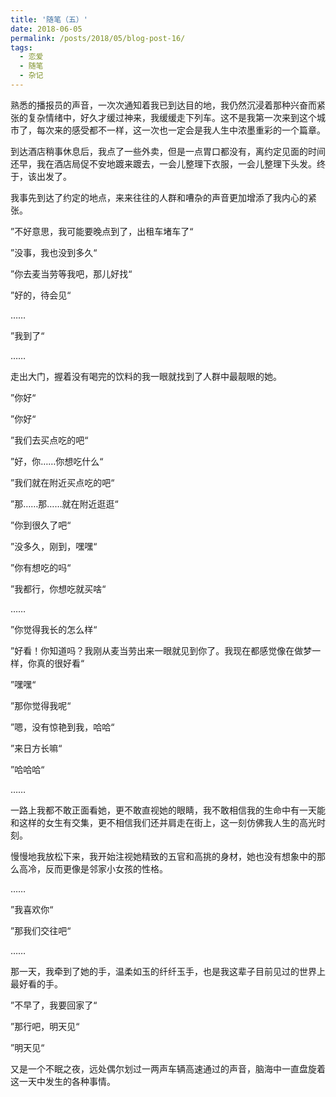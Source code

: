 ```yaml
---
title: '随笔（五）'
date: 2018-06-05
permalink: /posts/2018/05/blog-post-16/
tags:
  - 恋爱
  - 随笔
  - 杂记
---
```



熟悉的播报员的声音，一次次通知着我已到达目的地，我仍然沉浸着那种兴奋而紧张的复杂情绪中，好久才缓过神来，我缓缓走下列车。这不是我第一次来到这个城市了，每次来的感受都不一样，这一次也一定会是我人生中浓墨重彩的一个篇章。

到达酒店稍事休息后，我点了一些外卖，但是一点胃口都没有，离约定见面的时间还早，我在酒店局促不安地踱来踱去，一会儿整理下衣服，一会儿整理下头发。终于，该出发了。

我事先到达了约定的地点，来来往往的人群和嘈杂的声音更加增添了我内心的紧张。

”不好意思，我可能要晚点到了，出租车堵车了“

”没事，我也没到多久“

”你去麦当劳等我吧，那儿好找“

”好的，待会见“

……

”我到了“

……

走出大门，握着没有喝完的饮料的我一眼就找到了人群中最靓眼的她。

”你好“

”你好“

”我们去买点吃的吧“

”好，你……你想吃什么“

”我们就在附近买点吃的吧“

”那……那……就在附近逛逛“

”你到很久了吧“

”没多久，刚到，嘿嘿“

”你有想吃的吗“

”我都行，你想吃就买啥“

……

”你觉得我长的怎么样“

”好看！你知道吗？我刚从麦当劳出来一眼就见到你了。我现在都感觉像在做梦一样，你真的很好看“

”嘿嘿“

”那你觉得我呢“

”嗯，没有惊艳到我，哈哈“

”来日方长嘛“

”哈哈哈“

……

一路上我都不敢正面看她，更不敢直视她的眼睛，我不敢相信我的生命中有一天能和这样的女生有交集，更不相信我们还并肩走在街上，这一刻仿佛我人生的高光时刻。

慢慢地我放松下来，我开始注视她精致的五官和高挑的身材，她也没有想象中的那么高冷，反而更像是邻家小女孩的性格。

……

”我喜欢你“

”那我们交往吧“

……

那一天，我牵到了她的手，温柔如玉的纤纤玉手，也是我这辈子目前见过的世界上最好看的手。

”不早了，我要回家了“

”那行吧，明天见“

”明天见“

又是一个不眠之夜，远处偶尔划过一两声车辆高速通过的声音，脑海中一直盘旋着这一天中发生的各种事情。
